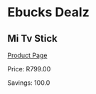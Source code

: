 
# Ebucks Dealz
## Mi Tv Stick
[Product Page](https://www.ebucks.com/web/shop/productSelected.do?prodId=995575896&catId=844502363)

Price: R799.00

Savings: 100.0


	